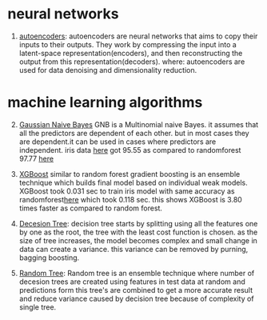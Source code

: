 # neural networks

1. [autoencoders](https://github.com/deepak6446/machine-learning/blob/master/DEEP_AUTOENCODERS/Untitled.ipynb): autoencoders are neural networks that aims to copy their inputs to their outputs. They work by compressing the input into a latent-space representation(encoders), and then reconstructing the output from this representation(decoders).
where: autoencoders are used for data denoising and dimensionality reduction.

# machine learning algorithms

2. [Gaussian Naive Bayes](https://github.com/deepak6446/machine-learning/blob/master/NAIVE_BAYES/Untitled.ipynb)
GNB is a Multinomial naive Bayes. it assumes that all the predictors are dependent of each other. but in most cases they are dependent.it can be used in cases where predictors are independent.
iris data [here](https://github.com/deepak6446/machine-learning/blob/master/NAIVE_BAYES/Untitled.ipynb) got 95.55 as compared to randomforest 97.77 [here](https://github.com/deepak6446/machine-learning/blob/master/radom_forest/irisDataset%20random%20forest.ipynb)

3. [XGBoost](https://github.com/deepak6446/machine-learning/blob/master/XGBoost/Untitled.ipynb)
similar to random forest gradient boosting is an ensemble technique which builds final model based on individual weak models.
XGBoost took  0.031 sec to train iris model with same accuracy as randomforest[here](https://github.com/deepak6446/machine-learning/blob/master/radom_forest/irisDataset%20random%20forest.ipynb) which took 0.118 sec.
this shows XGBoost is 3.80 times faster as compared to random forest.

4. [Decesion Tree](https://github.com/deepak6446/machine-learning/blob/master/decision_tree_%20loan_processing/Untitled.ipynb): decision tree starts by splitting using all the features one by one as the root, the tree with the least cost function is chosen. as the size of tree increases, the model becomes complex and small change in data can create a variance. this variance can be removed by purning, bagging boosting. 

5. [Random Tree](https://github.com/deepak6446/machine-learning/blob/master/random_forest/irisDataset%20random%20forest.ipynb): Random tree is an ensemble technique where number of decesion trees are created using features in test data at random and predictions form this tree's are combined to get a more accurate result and reduce variance caused by decision tree because of complexity of single tree.


